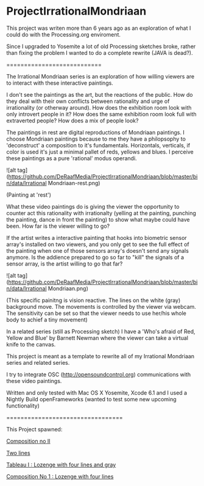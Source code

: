 ProjectIrrationalMondriaan
==========================

This project was writen more than 6 years ago as an exploration of what I could do with the Processing.org enviroment.

Since I upgraded to Yosemite a lot of old Processing sketches broke, rather than fixing the problem I wanted to do a complete rewrite (JAVA is dead?).

===========================

The Irrational Mondriaan series is an exploration of how willing viewers are to interact with these interactive paintings. 

I don't see the paintings as the art, but the reactions of the public. How do they deal with their own conflicts between rationality and urge of irrationality (or otherway around). How does the exhibition room look with only introvert people in it? How does the same exhibition room look full with extraverted people? How does a mix of people look?

The paintings in rest are digital reproductions of Mondriaan paintings. I choose Mondriaan paintings because to me they have a philopsophy to 'deconstruct' a composition to it's fundamentals. Horizontals, verticals, if color is used it's just a minimal pallet of reds, yellows and blues. I perceive these paintings as a pure 'rational' modus operandi.

![alt tag](https://github.com/DeRaafMedia/ProjectIrrationalMondriaan/blob/master/bin/data/Irrational Mondriaan-rest.png)

(Painting at 'rest')

What these video paintings do is giving the viewer the opportunity to counter act this rationality with irrationalty (yelling at the painting, punching the painting, dance in front the painting) to show what maybe could have been. How far is the viewer willing to go?

If the artist writes a interactive painting that hooks into biometric sensor array's installed on two viewers, and you only get to see the full effect of the painting when one of those sensors array's doesn't send any signals anymore. Is the addience prepared to go so far to "kill" the signals of a sensor array, is the artist willing to go that far?

![alt tag](https://github.com/DeRaafMedia/ProjectIrrationalMondriaan/blob/master/bin/data/Irrational Mondriaan.png)

(This specific painitng is vision reactive. The lines on the white (gray) background move. The movements is controlled by the viewer via webcam. The sensitivity can be set so that the viewer needs to use her/his whole body to achief a tiny movement)

In a related series (still as Processing sketch) I have a 'Who's afraid of Red, Yellow and Blue' by Barnett Newman where the viewer can take a virtual knife to the canvas. 

This project is meant as a template to rewrite all of my Irrational Mondriaan series and related series.

I try to integrate OSC (http://opensoundcontrol.org) communications with these video paintings. 

Written and only tested with Mac OS X Yosemite, Xcode 6.1 and I used a Nightly Build openFrameworks (wanted to test some new upcoming functionality)

=================================

This Project spawned:

[Composition no II](https://github.com/DeRaafMedia/ProjectIrrationalMondriaan-Composition_no_II-)

[Two lines](https://github.com/DeRaafMedia/ProjectIrrationalMondriaan-Two-lines-)

[Tableau I : Lozenge with four lines and gray](https://github.com/DeRaafMedia/ProjectIrrationalMondriaan-Tableau-I--Lozenge-with-four-lines-and-gray-)

[Composition No 1 : Lozenge with four lines](https://github.com/DeRaafMedia/ProjectIrrationalMondriaan-Composition-No-1--Lozenge-with-four-lines-)
